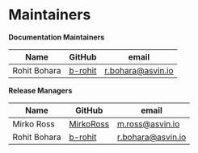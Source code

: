 # Maintainers

**Documentation Maintainers**

| Name         | GitHub             | email               |
| ------------ | ------------------ | ------------------- |
| Rohit Bohara | [b-rohit][b-rohit] | <r.bohara@asvin.io> |

**Release Managers**

| Name         | GitHub                 | email               |
| ------------ | ---------------------- | ------------------- |
| Mirko Ross   | [MirkoRoss][mirkoross] | <m.ross@asvin.io>   |
| Rohit Bohara | [b-rohit][b-rohit]     | <r.bohara@asvin.io> |

[b-rohit]: https://github.com/b-rohit
[mirkoross]: https://github.com/MirkoRoss
